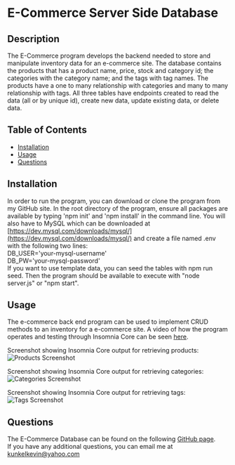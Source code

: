 # E-Commerce Server Side Database

## Description

The E-Commerce program develops the backend needed to store and manipulate inventory data for an e-commerce site.  The database contains the products that has a product name, price, stock and category id; the categories with the category name; and the tags with tag names.  The products have a one to many relationship with categories and many to many relationship with tags.  All three tables have endpoints created to read the data (all or by unique id), create new data, update existing data, or delete data.


## Table of Contents

- [Installation](#installation)
- [Usage](#usage)
- [Questions](#questions)

## Installation

In order to run the program, you can download or clone the program from my GitHub site. In the root directory of the program, ensure all packages are available by typing 'npm init' and 'npm install' in the command line. You will also have to MySQL which can be downloaded at [https://dev.mysql.com/downloads/mysql/](https://dev.mysql.com/downloads/mysql/) and create a file named .env with the following two lines:<br />
DB_USER='your-mysql-username'<br />
DB_PW='your-mysql-password'<br />
If you want to use template data, you can seed the tables with npm run seed.  Then the program should be available to execute with "node server.js" or "npm start".  

## Usage

The e-commerce back end program can be used to implement CRUD methods to an inventory for a e-commerce site. A video of how the program operates and testing through Insomnia Core can be seen [here](https://drive.google.com/file/d/1Fhs_aSaBLd660T4aO3yF6qxePXR_z8RG/view).

Screenshot showing Insomnia Core output for retrieving products:
![Products Screenshot](/img/Screenshot_products.png "E-Commerce Product Results")

Screenshot showing Insomnia Core output for retrieving categories:
![Categories Screenshot](/img/Screenshot_categories.png "E-Commerce Category Results")

Screenshot showing Insomnia Core output for retrieving tags:
![Tags Screenshot](/img/Screenshot_tags.png "E-Commerce Tag Results")


## Questions

The E-Commerce Database can be found on the following [GitHub page](https://github.com/kunkelkevin/e-commerce).<br />If you have any additional questions, you can email me at [kunkelkevin@yahoo.com](mailto:kunkelkevin@yahoo.com)


